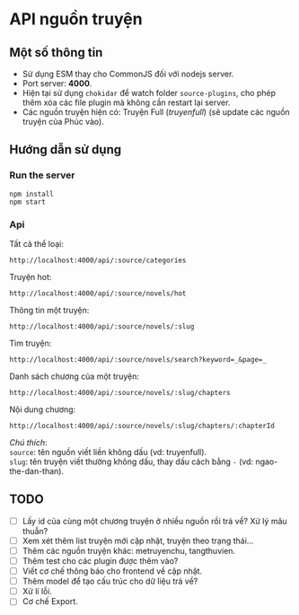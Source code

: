 # API nguồn truyện
## Một số thông tin
- Sử dụng ESM thay cho CommonJS đối với nodejs server.
- Port server: **4000**.
- Hiện tại sử dụng `chokidar` để watch folder `source-plugins`, cho phép thêm xóa các file plugin mà không cần restart lại server.
- Các nguồn truyện hiện có: Truyện Full (*truyenfull*) (sẽ update các nguồn truyện của Phúc vào).
## Hướng dẫn sử dụng
### Run the server
```
npm install
npm start
```
### Api
Tất cả thể loại:
```
http://localhost:4000/api/:source/categories
```
Truyện hot:
```
http://localhost:4000/api/:source/novels/hot
```
Thông tin một truyện:
```
http://localhost:4000/api/:source/novels/:slug
```
Tìm truyện:
```
http://localhost:4000/api/:source/novels/search?keyword=_&page=_
```
Danh sách chương của một truyện:
```
http://localhost:4000/api/:source/novels/:slug/chapters
```
Nội dung chương:
```
http://localhost:4000/api/:source/novels/:slug/chapters/:chapterId
```
*Chú thích*:\
`source`: tên nguồn viết liền không dấu (vd: truyenfull).\
`slug`: tên truyện viết thường không dấu, thay dấu cách bằng `-` (vd: ngao-the-dan-than).
## TODO
- [ ] Lấy id của cùng một chương truyện ở nhiều nguồn rồi trả về? Xử lý mâu thuẫn?
- [ ] Xem xét thêm list truyện mới cập nhật, truyện theo trạng thái...
- [ ] Thêm các nguồn truyện khác: metruyenchu, tangthuvien.
- [ ] Thêm test cho các plugin được thêm vào?
- [ ] Viết cơ chế thông báo cho frontend về cập nhật.
- [ ] Thêm model để tạo cấu trúc cho dữ liệu trả về?
- [ ] Xử lí lỗi.
- [ ] Cơ chế Export.
